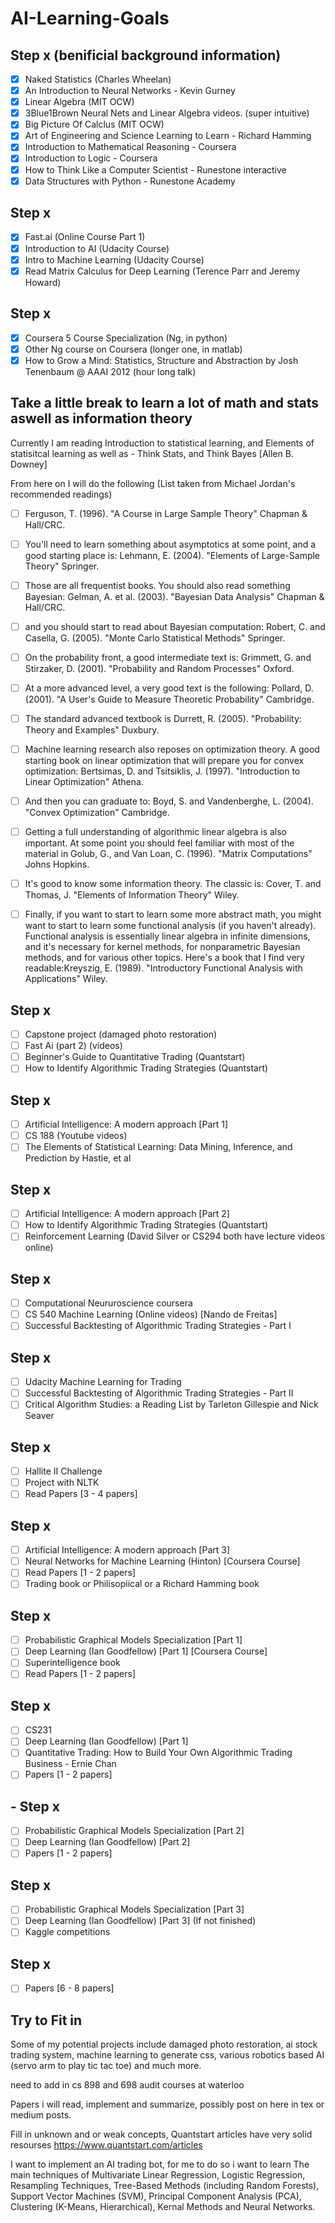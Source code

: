 # AI-Learning-Goals

##  Step x (benificial background information)
- [x] Naked Statistics (Charles Wheelan)
- [x] An Introduction to Neural Networks - Kevin Gurney
- [x] Linear Algebra (MIT OCW)
- [x] 3Blue1Brown Neural Nets and Linear Algebra videos. (super intuitive)
- [x] Big Picture Of Calclus (MIT OCW)
- [x] Art of Engineering and Science Learning to Learn - Richard Hamming
- [x] Introduction to Mathematical Reasoning - Coursera
- [x] Introduction to Logic - Coursera
- [x] How to Think Like a Computer Scientist - Runestone interactive
- [x] Data Structures with Python - Runestone Academy

##  Step x
- [x] Fast.ai (Online Course Part 1)
- [x] Introduction to AI (Udacity Course)
- [x] Intro to Machine Learning (Udacity Course)
- [x] Read Matrix Calculus for Deep Learning (Terence Parr and Jeremy Howard)

##  Step x
- [x] Coursera 5 Course Specialization (Ng, in python)
- [x] Other Ng course on Coursera (longer one, in matlab)
- [x] How to Grow a Mind: Statistics, Structure and Abstraction by Josh Tenenbaum @ AAAI 2012 (hour long talk)

## Take a little break to learn a lot of math and stats aswell as information theory

Currently I am reading Introduction to statistical learning, and Elements of statisitcal learning as well as - Think Stats, and Think Bayes [Allen B. Downey]

From here on I will do the following (List taken from Michael Jordan's recommended readings)

- [ ] Ferguson, T. (1996). "A Course in Large Sample Theory" Chapman & Hall/CRC.

- [ ] You'll need to learn something about asymptotics at some point, and a good starting place is:
Lehmann, E. (2004). "Elements of Large-Sample Theory" Springer.

- [ ] Those are all frequentist books. You should also read something Bayesian:
Gelman, A. et al. (2003). "Bayesian Data Analysis" Chapman & Hall/CRC.

- [ ] and you should start to read about Bayesian computation:
Robert, C. and Casella, G. (2005). "Monte Carlo Statistical Methods" Springer.

- [ ] On the probability front, a good intermediate text is:
Grimmett, G. and Stirzaker, D. (2001). "Probability and Random Processes" Oxford.

- [ ] At a more advanced level, a very good text is the following:
Pollard, D. (2001). "A User's Guide to Measure Theoretic Probability" Cambridge.

- [ ] The standard advanced textbook is Durrett, R. (2005). "Probability: Theory and Examples" Duxbury.

- [ ] Machine learning research also reposes on optimization theory. A good starting book on linear optimization that will prepare you for convex optimization:
Bertsimas, D. and Tsitsiklis, J. (1997). "Introduction to Linear Optimization" Athena.

- [ ] And then you can graduate to:
Boyd, S. and Vandenberghe, L. (2004). "Convex Optimization" Cambridge.

- [ ] Getting a full understanding of algorithmic linear algebra is also important. At some point you should feel familiar with most of the material in
Golub, G., and Van Loan, C. (1996). "Matrix Computations" Johns Hopkins.

- [ ] It's good to know some information theory. The classic is:
Cover, T. and Thomas, J. "Elements of Information Theory" Wiley.

- [ ] Finally, if you want to start to learn some more abstract math, you might want to start to learn some functional analysis (if you haven't already). Functional analysis is essentially linear algebra in infinite dimensions, and it's necessary for kernel methods, for nonparametric Bayesian methods, and for various other topics. Here's a book that I find very readable:Kreyszig, E. (1989). "Introductory Functional Analysis with Applications" Wiley.

##  Step x
- [ ] Capstone project (damaged photo restoration)
- [ ] Fast Ai (part 2) (videos)
- [ ] Beginner's Guide to Quantitative Trading (Quantstart)
- [ ] How to Identify Algorithmic Trading Strategies (Quantstart)

##  Step x
- [ ] Artificial Intelligence: A modern approach [Part 1]
- [ ] CS 188 (Youtube videos)
- [ ] The Elements of Statistical Learning: Data Mining, Inference, and Prediction by Hastie, et al

##  Step x
- [ ] Artificial Intelligence: A modern approach [Part 2]
- [ ] How to Identify Algorithmic Trading Strategies (Quantstart)
- [ ] Reinforcement Learning (David Silver or CS294 both have lecture videos online)

##  Step x
- [ ] Computational Neururoscience coursera
- [ ] CS 540 Machine Learning (Online videos) [Nando de Freitas]
- [ ] Successful Backtesting of Algorithmic Trading Strategies - Part I

##  Step x
- [ ] Udacity Machine Learning for Trading
- [ ] Successful Backtesting of Algorithmic Trading Strategies - Part II
- [ ] Critical Algorithm Studies: a Reading List by Tarleton Gillespie and Nick Seaver

##  Step x
- [ ] Hallite II Challenge
- [ ] Project with NLTK
- [ ] Read Papers [3 - 4 papers]

##  Step x
- [ ] Artificial Intelligence: A modern approach [Part 3]
- [ ] Neural Networks for Machine Learning (Hinton) [Coursera Course]
- [ ] Read Papers [1 - 2 papers]
- [ ] Trading book or Philisopiical or a Richard Hamming book

##  Step x
- [ ] Probabilistic Graphical Models Specialization [Part 1]
- [ ] Deep Learning (Ian Goodfellow) [Part 1] [Coursera Course]
- [ ] Superintelligence book
- [ ] Read Papers [1 - 2 papers]

##  Step x
- [ ] CS231
- [ ] Deep Learning (Ian Goodfellow) [Part 1]
- [ ] Quantitative Trading: How to Build Your Own Algorithmic Trading Business - Ernie Chan
- [ ] Papers [1 - 2 papers]

## - Step x
- [ ] Probabilistic Graphical Models Specialization [Part 2]
- [ ] Deep Learning (Ian Goodfellow) [Part 2]
- [ ] Papers [1 - 2 papers]

##  Step x
- [ ] Probabilistic Graphical Models Specialization [Part 3]
- [ ] Deep Learning (Ian Goodfellow) [Part 3] (If not finished)
- [ ] Kaggle competitions

##  Step x
- [ ] Papers [6 - 8 papers]


## Try to Fit in



Some of my potential projects include damaged photo restoration, ai stock trading system, machine learning to generate css, various robotics based AI (servo arm to play tic tac toe) and much more.

need to add in cs 898 and 698 audit courses at waterloo

Papers i will read, implement and summarize, possibly post on here in tex or medium posts. 

Fill in unknown and or weak concepts, Quantstart articles have very solid resourses https://www.quantstart.com/articles

I want to implement an AI trading bot, for me to do so i want to learn The main techniques of  Multivariate Linear Regression, Logistic Regression, Resampling Techniques, Tree-Based Methods (including Random Forests), Support Vector Machines (SVM), Principal Component Analysis (PCA), Clustering (K-Means, Hierarchical), Kernal Methods and Neural Networks.
